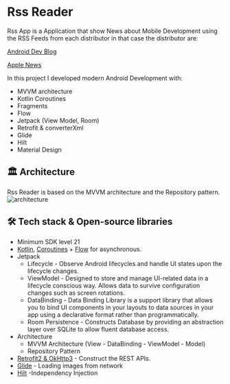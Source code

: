 # Rss Reader
Rss App is a Application that show News about Mobile Development
using the RSS Feeds from each distributor in that case the distributor
are:

[Android Dev Blog](https://android-developers.googleblog.com)

[Apple News](https://developer.apple.com/news/)

In this project I developed modern Android Development with:
- MVVM architecture
- Kotlin Coroutines
- Fragments
- Flow
- Jetpack (View Model, Room)
- Retrofit & converterXml
- Glide
- Hilt
- Material Design

## 🏛️ Architecture
Rss Reader is based on the MVVM architecture and the Repository pattern.
![architecture](https://user-images.githubusercontent.com/24237865/77502018-f7d36000-6e9c-11ea-92b0-1097240c8689.png)

## 🛠 Tech stack & Open-source libraries
- Minimum SDK level 21
- [Kotlin](https://kotlinlang.org/), [Coroutines](https://github.com/Kotlin/kotlinx.coroutines) + [Flow](https://kotlin.github.io/kotlinx.coroutines/kotlinx-coroutines-core/kotlinx.coroutines.flow/) for asynchronous.
- Jetpack
  - Lifecycle - Observe Android lifecycles and handle UI states upon the lifecycle changes.
  - ViewModel -  Designed to store and manage UI-related data in a lifecycle conscious way. Allows data to survive configuration changes such as screen rotations.
  - DataBinding - Data Binding Library is a support library that allows you to bind UI components in your layouts to data sources in your app using a declarative format rather than programmatically.
  - Room Persistence - Constructs Database by providing an abstraction layer over SQLite to allow fluent database access.
- Architecture
  - MVVM Architecture (View - DataBinding - ViewModel - Model)
  - Repository Pattern
- [Retrofit2 & OkHttp3](https://github.com/square/retrofit) - Construct the REST APIs.
- [Glide](https://github.com/bumptech/glide) - Loading images from network
- [Hilt](https://github.com/googlecodelabs/android-hilt) -Independency Injection
